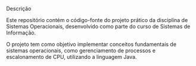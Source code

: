Descrição
 
Este repositório contém o código-fonte do projeto prático da disciplina de Sistemas Operacionais, desenvolvido como parte do curso de Sistemas de Informação.

O projeto tem como objetivo implementar conceitos fundamentais de sistemas operacionais, como gerenciamento de processos e escalonamento de CPU, utilizando a linguagem Java.
